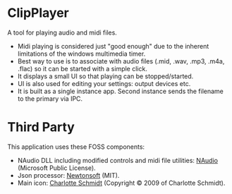 # ClipPlayer
A tool for playing audio and midi files.
- Midi playing is considered just "good enough" due to the inherent limitations of the windows multimedia timer.
- Best way to use is to associate with audio files (.mid, .wav, .mp3, .m4a, .flac) so it can be started with a simple click.
- It displays a small UI so that playing can be stopped/started.
- UI is also used for editing your settings: output devices etc.
- It is built as a single instance app. Second instance sends the filename to the primary via IPC.


# Third Party
This application uses these FOSS components:
- NAudio DLL including modified controls and midi file utilities: [NAudio](https://github.com/naudio/NAudio) (Microsoft Public License).
- Json processor: [Newtonsoft](https://github.com/JamesNK/Newtonsoft.Json) (MIT).
- Main icon: [Charlotte Schmidt](http://pattedemouche.free.fr/) (Copyright © 2009 of Charlotte Schmidt).

